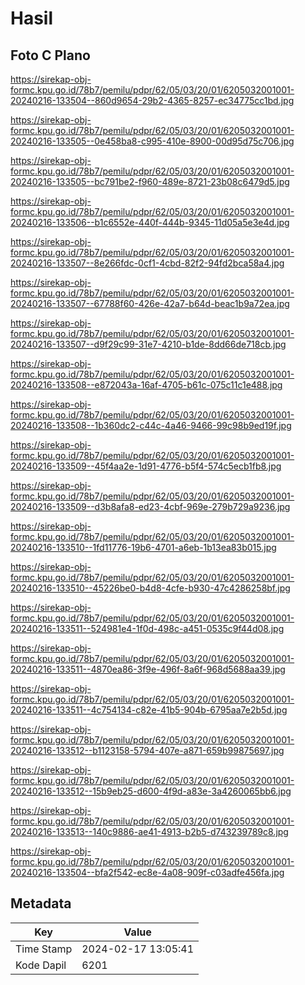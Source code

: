 # Hasil

## Foto C Plano

https://sirekap-obj-formc.kpu.go.id/78b7/pemilu/pdpr/62/05/03/20/01/6205032001001-20240216-133504--860d9654-29b2-4365-8257-ec34775cc1bd.jpg

https://sirekap-obj-formc.kpu.go.id/78b7/pemilu/pdpr/62/05/03/20/01/6205032001001-20240216-133505--0e458ba8-c995-410e-8900-00d95d75c706.jpg

https://sirekap-obj-formc.kpu.go.id/78b7/pemilu/pdpr/62/05/03/20/01/6205032001001-20240216-133505--bc791be2-f960-489e-8721-23b08c6479d5.jpg

https://sirekap-obj-formc.kpu.go.id/78b7/pemilu/pdpr/62/05/03/20/01/6205032001001-20240216-133506--b1c6552e-440f-444b-9345-11d05a5e3e4d.jpg

https://sirekap-obj-formc.kpu.go.id/78b7/pemilu/pdpr/62/05/03/20/01/6205032001001-20240216-133507--8e266fdc-0cf1-4cbd-82f2-94fd2bca58a4.jpg

https://sirekap-obj-formc.kpu.go.id/78b7/pemilu/pdpr/62/05/03/20/01/6205032001001-20240216-133507--67788f60-426e-42a7-b64d-beac1b9a72ea.jpg

https://sirekap-obj-formc.kpu.go.id/78b7/pemilu/pdpr/62/05/03/20/01/6205032001001-20240216-133507--d9f29c99-31e7-4210-b1de-8dd66de718cb.jpg

https://sirekap-obj-formc.kpu.go.id/78b7/pemilu/pdpr/62/05/03/20/01/6205032001001-20240216-133508--e872043a-16af-4705-b61c-075c11c1e488.jpg

https://sirekap-obj-formc.kpu.go.id/78b7/pemilu/pdpr/62/05/03/20/01/6205032001001-20240216-133508--1b360dc2-c44c-4a46-9466-99c98b9ed19f.jpg

https://sirekap-obj-formc.kpu.go.id/78b7/pemilu/pdpr/62/05/03/20/01/6205032001001-20240216-133509--45f4aa2e-1d91-4776-b5f4-574c5ecb1fb8.jpg

https://sirekap-obj-formc.kpu.go.id/78b7/pemilu/pdpr/62/05/03/20/01/6205032001001-20240216-133509--d3b8afa8-ed23-4cbf-969e-279b729a9236.jpg

https://sirekap-obj-formc.kpu.go.id/78b7/pemilu/pdpr/62/05/03/20/01/6205032001001-20240216-133510--1fd11776-19b6-4701-a6eb-1b13ea83b015.jpg

https://sirekap-obj-formc.kpu.go.id/78b7/pemilu/pdpr/62/05/03/20/01/6205032001001-20240216-133510--45226be0-b4d8-4cfe-b930-47c4286258bf.jpg

https://sirekap-obj-formc.kpu.go.id/78b7/pemilu/pdpr/62/05/03/20/01/6205032001001-20240216-133511--524981e4-1f0d-498c-a451-0535c9f44d08.jpg

https://sirekap-obj-formc.kpu.go.id/78b7/pemilu/pdpr/62/05/03/20/01/6205032001001-20240216-133511--4870ea86-3f9e-496f-8a6f-968d5688aa39.jpg

https://sirekap-obj-formc.kpu.go.id/78b7/pemilu/pdpr/62/05/03/20/01/6205032001001-20240216-133511--4c754134-c82e-41b5-904b-6795aa7e2b5d.jpg

https://sirekap-obj-formc.kpu.go.id/78b7/pemilu/pdpr/62/05/03/20/01/6205032001001-20240216-133512--b1123158-5794-407e-a871-659b99875697.jpg

https://sirekap-obj-formc.kpu.go.id/78b7/pemilu/pdpr/62/05/03/20/01/6205032001001-20240216-133512--15b9eb25-d600-4f9d-a83e-3a4260065bb6.jpg

https://sirekap-obj-formc.kpu.go.id/78b7/pemilu/pdpr/62/05/03/20/01/6205032001001-20240216-133513--140c9886-ae41-4913-b2b5-d743239789c8.jpg

https://sirekap-obj-formc.kpu.go.id/78b7/pemilu/pdpr/62/05/03/20/01/6205032001001-20240216-133504--bfa2f542-ec8e-4a08-909f-c03adfe456fa.jpg


## Metadata

| Key        | Value               |
| ---------- | ------------------- |
| Time Stamp | 2024-02-17 13:05:41 |
| Kode Dapil | 6201                |



